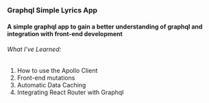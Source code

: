 ### Graphql Simple Lyrics App

#### A simple graphql app to gain a better understanding of graphql and integration with front-end development

###### What I've Learned:

1. How to use the Apollo Client
1. Front-end mutations
1. Automatic Data Caching
1. Integrating React Router with Graphql

